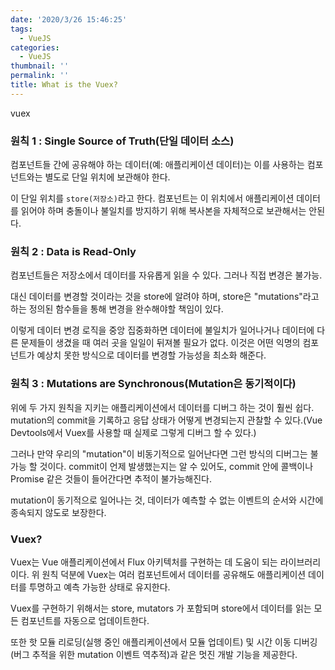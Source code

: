 ```yaml
---
date: '2020/3/26 15:46:25'
tags:
  - VueJS
categories:
  - VueJS
thumbnail: ''
permalink: ''
title: What is the Vuex?
---
```


vuex

<!-- more -->

### 원칙 1 : Single Source of Truth(단일 데이터 소스)

컴포넌트들 간에 공유해야 하는 데이터(예: 애플리케이션 데이터)는 이를 사용하는 컴포넌트와는 별도로 단일 위치에 보관해야 한다.

이 단일 위치를 `store(저장소)`라고 한다. 컴포넌트는 이 위치에서 애플리케이션 데이터를 읽어야 하며 충돌이나 불일치를 방지하기 위해 복사본을 자체적으로 보관해서는 안된다.

### 원칙 2 : Data is Read-Only

컴포넌트들은 저장소에서 데이터를 자유롭게 읽을 수 있다. 그러나 직접 변경은 불가능.

대신 데이터를 변경할 것이라는 것을 store에 알려야 하며, store은 "mutations"라고 하는 정의된 함수들을 통해 변경을 완수해야할 책임이 있다.

이렇게 데이터 변경 로직을 중앙 집중화하면 데이터에 불일치가 일어나거나 데이터에 다른 문제들이 생겼을 때 여러 곳을 일일이 뒤져볼 필요가 없다. 이것은 어떤 익명의 컴포넌트가 예상치 못한 방식으로 데이터를 변경할 가능성을 최소화 해준다.

### 원칙 3 : Mutations are Synchronous(Mutation은 동기적이다)

위에 두 가지 원칙을 지키는 애플리케이션에서 데이터를 디버그 하는 것이 훨씬 쉽다. mutation의 commit을 기록하고 응답 상태가 어떻게 변경되는지 관찰할 수 있다.(Vue Devtools에서 Vuex를 사용할 때 실제로 그렇게 디버그 할 수 있다.)

그러나 만약 우리의 "mutation"이 비동기적으로 일어난다면 그런 방식의 디버그는 불가능 할 것이다. commit이 언제 발생했는지는 알 수 있어도, commit 안에 콜백이나 Promise 같은 것들이 들어간다면 추적이 불가능해진다.

mutation이 동기적으로 일어나는 것, 데이터가 예측할 수 없는 이벤트의 순서와 시간에 종속되지 않도로 보장한다.

### Vuex?

Vuex는 Vue 애플리케이션에서 Flux 아키텍처를 구현하는 데 도움이 되는 라이브러리이다. 위 원칙 덕분에 Vuex는 여러 컴포넌트에서 데이터를 공유해도 애플리케이션 데이터를 투명하고 예측 가능한 상태로 유지한다.

Vuex를 구현하기 위해서는 store, mutators 가 포함되며 store에서 데이터를 읽는 모든 컴포넌트를 자동으로 업데이트한다. 

또한 핫 모듈 리로딩(실행 중인 애플리케이션에서 모듈 업데이트) 및 시간 이동 디버깅(버그 추적을 위한 mutation 이벤트 역추적)과 같은 멋진 개발 기능을 제공한다.